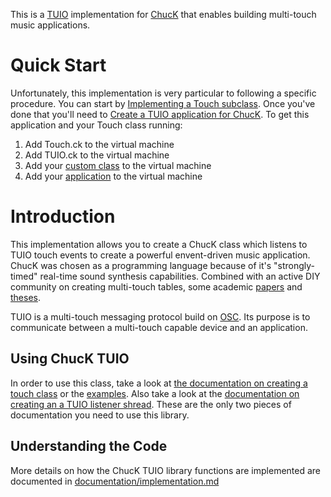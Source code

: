 This is a [TUIO](http://www.tuio.org/?specification) implementation for [ChucK](http://chuck.cs.princeton.edu/) that enables building multi-touch music applications.

# Quick Start #

Unfortunately, this implementation is very particular to following a specific procedure. You can start by [Implementing a Touch subclass](documentation/touch-class.md). Once you've done that you'll need to [Create a TUIO application for ChucK](documentation/TUIO-Application.md). To get this application and your Touch class running:

  1. Add Touch.ck to the virtual machine
  1. Add TUIO.ck to the virtual machine
  1. Add your [custom class](documentation/touch-class.md) to the virtual machine
  1. Add your [application](documentation/TUIO-Application.md) to the virtual machine



# Introduction #

This implementation allows you to create a ChucK class which listens to TUIO touch events to create a powerful envent-driven music application. ChucK was chosen as a programming language because of it's "strongly-timed" real-time sound synthesis capabilities. Combined with an active DIY community on creating multi-touch tables, some academic [papers](http://www.nime.org/proceedings/2011/nime2011_008.pdf) and [theses](http://mue.music.miami.edu/wp-content/uploads/2012/11/StefanThesis.pdf).

TUIO is a multi-touch messaging protocol build on [OSC](http://opensoundcontrol.org/spec-1_0). Its purpose is to communicate between a multi-touch capable device and an application. 


## Using ChucK TUIO ##

In order to use this class, take a look at [the documentation on creating a touch class](documentation/touch-class.md) or the [examples](examples/). Also take a look at the [documentation on creating an a TUIO listener shread](documentation/TUIO-application.md). These are the only two pieces of documentation you need to use this library.


## Understanding the Code ##

More details on how the ChucK TUIO library functions are implemented are documented in [documentation/implementation.md](documentation/implementation.md)